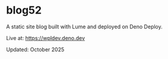 # blog52

A static site blog built with Lume and deployed on Deno Deploy.

Live at: https://wpldev.deno.dev

Updated: October 2025
